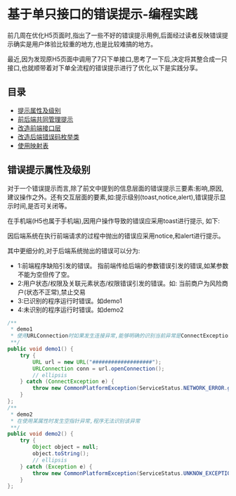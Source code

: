 # 基于单只接口的错误提示-编程实践

前几周在优化H5页面时,指出了一些不好的错误提示用例,后面经过读者反映错误提示确实是用户体验比较重的地方,也是比较难搞的地方。

最近,因为发现原H5页面中调用了7只下单接口,思考了一下后,决定将其整合成一只接口,也就顺带着对下单全流程的错误提示进行了优化,以下是实践分享。

## 目录

* [提示属性及级别](#提示属性及级别)
* [前后端共同管理提示](#前后端共同管理错误提示)
* [改造前端接口层](#改造前端接口层)
* [改造后端错误码枚举类](#改造后端错误码枚举类)
* [使用映射表](#使用映射表)

## 错误提示属性及级别

对于一个错误提示而言,除了前文中提到的信息层面的错误提示三要素:影响,原因,建议操作之外。还有交互层面的要素,如:提示级别(toast,notice,alert),错误提示显示时间,是否可关闭等。

在手机端(H5也属于手机端),因用户操作导致的错误应采用toast进行提示,
如下:

因后端系统在执行前端请求的过程中抛出的错误应采用notice,和alert进行提示。

其中更细分的,对于后端系统抛出的错误可以分为:

* 1:前端程序缺陷引发的错误。 指前端传给后端的参数错误引发的错误,如某参数不能为空但传了空。
* 2:用户状态/权限及关联元素状态/权限错误引发的错误。如: 当前商户为风险商户(状态不正常),禁止交易
* 3:已识别的程序运行时错误。如demo1
* 4:未识别的程序运行时错误。如demo2

``` java
/**
 * demo1
 * 使用URLConnection时如果发生连接异常,能够明确的识别当前异常是ConnectException
 **/
public void demo1() {
    try {
        URL url = new URL("###################");
        URLConnection conn = url.openConnection();
        // ellipsis
    } catch (ConnectException e) {
        throw new CommonPlatformException(ServiceStatus.NETWORK_ERROR.getCode(),ServiceStatus.NETWORK_ERROR.getMessage());
    }
};
/**
 * demo2
 * 在使用某属性时发生空指针异常,程序无法识别该异常
 **/
public void demo2() {
    try {
        Object object = null;
        object.toString();
        // ellipsis
    } catch (Exception e) {
        throw new CommonPlatformException(ServiceStatus.UNKNOW_EXCEPTION.getCode(),ServiceStatus.UNKNOW_EXCEPTION.getMessage());
    }
};
```

